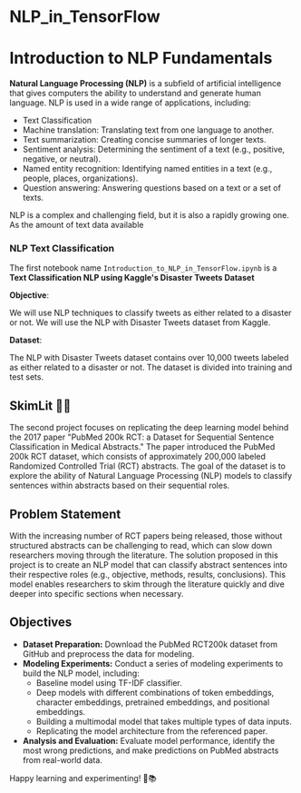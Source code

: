 # NLP_in_TensorFlow
# Introduction to NLP Fundamentals

**Natural Language Processing (NLP)** is a subfield of artificial intelligence that gives computers the ability to understand and generate human language. NLP is used in a wide range of applications, including:

* Text Classification
* Machine translation: Translating text from one language to another.
* Text summarization: Creating concise summaries of longer texts.
* Sentiment analysis: Determining the sentiment of a text (e.g., positive, negative, or neutral).
* Named entity recognition: Identifying named entities in a text (e.g., people, places, organizations).
* Question answering: Answering questions based on a text or a set of texts.


NLP is a complex and challenging field, but it is also a rapidly growing one. As the amount of text data available 


### NLP Text Classification
The first notebook name `Introduction_to_NLP_in_TensorFlow.ipynb` is a  **Text Classification NLP using Kaggle's Disaster Tweets Dataset**

**Objective**:

We will use NLP techniques to classify tweets as either related to a disaster or not. We will use the NLP with Disaster Tweets dataset from Kaggle.

**Dataset**:

The NLP with Disaster Tweets dataset contains over 10,000 tweets labeled as either related to a disaster or not. The dataset is divided into training and test sets.


## SkimLit 📄🔥

The second project focuses on replicating the deep learning model behind the 2017 paper "PubMed 200k RCT: a Dataset for Sequential Sentence Classification in Medical Abstracts." The paper introduced the PubMed 200k RCT dataset, which consists of approximately 200,000 labeled Randomized Controlled Trial (RCT) abstracts. The goal of the dataset is to explore the ability of Natural Language Processing (NLP) models to classify sentences within abstracts based on their sequential roles.

## Problem Statement
With the increasing number of RCT papers being released, those without structured abstracts can be challenging to read, which can slow down researchers moving through the literature. The solution proposed in this project is to create an NLP model that can classify abstract sentences into their respective roles (e.g., objective, methods, results, conclusions). This model enables researchers to skim through the literature quickly and dive deeper into specific sections when necessary.

## Objectives
- **Dataset Preparation:** Download the PubMed RCT200k dataset from GitHub and preprocess the data for modeling.
- **Modeling Experiments:** Conduct a series of modeling experiments to build the NLP model, including:
  - Baseline model using TF-IDF classifier.
  - Deep models with different combinations of token embeddings, character embeddings, pretrained embeddings, and positional embeddings.
  - Building a multimodal model that takes multiple types of data inputs.
  - Replicating the model architecture from the referenced paper.
- **Analysis and Evaluation:** Evaluate model performance, identify the most wrong predictions, and make predictions on PubMed abstracts from real-world data.

Happy learning and experimenting! 🚀📚
